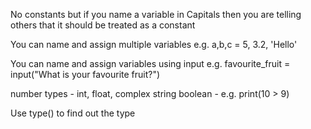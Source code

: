 No constants but if you name a variable in Capitals then you are telling others that it should be treated as a constant

You can name and assign multiple variables
e.g. a,b,c = 5, 3.2, 'Hello'

You can name and assign variables using input
e.g. favourite_fruit = input("What is your favourite fruit?")

number types - int, float, complex
string
boolean - e.g. print(10 > 9)

Use type() to find out the type

